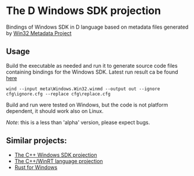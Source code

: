# The D Windows SDK projection

Bindings of Windows SDK in D language based on metadata files generated by [Win32 Metadata Project](https://github.com/microsoft/win32metadata/)

## Usage

Build the executable as needed and run it to generate source code files containing bindings for the Windows SDK. Latest run result ca be found [here](https://github.com/rumbu13/windows-d/tree/master/meta) 

```
wind --input meta\Windows.Win32.winmd --output out --ignore cfg\ignore.cfg --replace cfg\replace.cfg 
```

Build and run were tested on Windows, but the code is not platform dependent, it should work also on Linux.

*Note*: this is a less than 'alpha' version, please expect bugs.

## Similar projects:

- [The C++ Windows SDK projection](https://github.com/microsoft/cppwin32)
- [The C++/WinRT language projection](https://github.com/microsoft/cppwinrt/)
- [Rust for Windows](https://github.com/microsoft/windows-rs)
